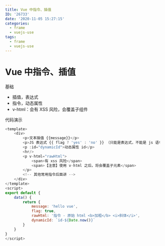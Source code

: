 ```yaml
---
title: Vue 中指令、插值
ID: '26733'
date: '2020-11-05 15:27:15'
categories:
  - frame
  - vuejs-use
tags:
  - frame
  - vuejs-use
---
```


# Vue 中指令、插值

基础

- 插值，表达式
- 指令，动态属性
- v-html：会有 XSS 风险，会覆盖子组件

代码演示

``` js 
<template>
    <div>
        <p>文本插值 {{message}}</p>
        <p>JS 表达式 {{ flag ? 'yes' : 'no' }} （只能是表达式，不能是 js 语句）</p>
        <p :id="dynamicId">动态属性 id</p>
        <hr/>
        <p v-html="rawHtml">
            <span>有 xss 风险</span>
            <span>【注意】使用 v-html 之后，将会覆盖子元素</span>
        </p>
        <!-- 其他常用指令后面讲 -->
    </div>
</template>
<script>
export default {
    data() {
        return {
            message: 'hello vue',
            flag: true,
            rawHtml: '指令 - 原始 html <b>加粗</b> <i>斜体</i>',
            dynamicId: `id-${Date.now()}`
        }
    }
}
</script>
```
 
 
 
 
 
 
 
 
 
 
 
 
 
 
 
 
 
 
 
 
 
 
 
